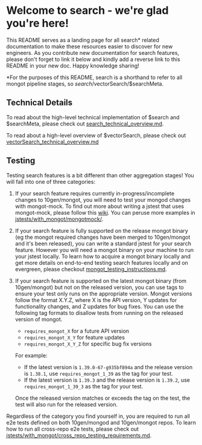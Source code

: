 # Welcome to search - we're glad you're here!

This README serves as a landing page for all search\* related documentation to make these resources easier to discover for new engineers. As you contribute new documentation for search features, please don't forget to link it below and kindly add a reverse link to this README in your new doc. Happy knowledge sharing!

\*For the purposes of this README, search is a shorthand to refer to all mongot pipeline stages, so $search/$vectorSearch/$searchMeta.

## Technical Details

To read about the high-level technical implementation of $search and $searchMeta, please check out [search_technical_overview.md](https://github.com/10gen/mongo/blob/master/src/mongo/db/query/search/search_technical_overview.md).

To read about a high-level overview of $vectorSearch, please check out [vectorSearch_technical_overview.md](https://github.com/10gen/mongo/master/src/mongo/db/pipeline/search/vectorSearch_technical_overview.md)

## Testing

Testing search features is a bit different than other aggregation stages! You will fall into one of three categories:

1. If your search feature requires currently in-progress/incomplete changes to 10gen/mongot, you will need to test your mongod changes with mongot-mock. To find out more about writing a jstest that uses mongot-mock, please follow this [wiki](https://wiki.corp.mongodb.com/display/~zixuan.zhuang@mongodb.com/How+to+run+%24search+locally+using+Mongot+Mock). You can peruse more examples in [jstests/with_mongot/mongotmock/](https://github.com/10gen/mongo/blob/master/jstests/with_mongot/mongotmock/).

2. If your search feature is fully supported on the release mongot binary (eg the mongot required changes have been merged to 10gen/mongot and it's been released), you can write a standard jstest for your search feature. However you will need a mongot binary on your machine to run your jstest locally. To learn how to acquire a mongot binary locally and get more details on end-to-end testing search features locally and on evergreen, please checkout [mongot_testing_instructions.md](https://github.com/10gen/mongo/blob/master/jstests/with_mongot/e2e/mongot_testing_instructions.md).

3. If your search feature is supported on the latest mongot binary (from 10gen/mongot) but not on the released version, you can use tags to ensure your test only runs on the appropriate version. Mongot versions follow the format X.Y.Z, where X is the API version, Y updates for functionality changes, and Z updates for bug fixes. You can use the following tag formats to disallow tests from running on the released version of mongot.

   - `requires_mongot_X` for a future API version
   - `requires_mongot_X_Y` for feature updates
   - `requires_mongot_X_Y_Z` for specific bug fix versions

   For example:

   - If the latest version is `1.39.0-67-g935bf894a` and the release version is `1.38.1`, use `requires_mongot_1_39` as the tag for your test.
   - If the latest version is `1.39.3` and the release version is `1.39.2`, use `requires_mongot_1_39_3` as the tag for your test.

   Once the released version matches or exceeds the tag on the test, the test will also run for the released version.

Regardless of the category you find yourself in, you are required to run all e2e tests defined on both 10gen/mongod and 10gen/mongot repos. To learn how to run all cross-repo e2e tests, please check out [jstests/with_mongot/cross_repo_testing_requirements.md](https://github.com/10gen/mongo/blob/master/jstests/with_mongot/cross_repo_testing_requirements.md).

